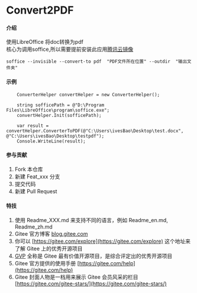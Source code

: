 # Convert2PDF

#### 介绍
使用LibreOffice 将doc转换为pdf  
核心为调用soffice,所以需要提前安装此应用[腾讯云镜像](https://mirrors.cloud.tencent.com/libreoffice/libreoffice/stable/24.2.2/win/x86_64/)
```
soffice --invisible --convert-to pdf  "PDF文件所在位置" --outdir  "输出文件夹"
```


#### 示例
```
    ConverterHelper convertHelper = new ConverterHelper();

    string sofficePath = @"D:\Program Files\LibreOffice\program\soffice.exe";
    convertHelper.Init(sofficePath);

    var result = convertHelper.ConverterToPDF(@"C:\Users\ivesBao\Desktop\test.docx", @"C:\Users\ivesBao\Desktop\testpdf");
    Console.WriteLine(result);
```

#### 参与贡献

1.  Fork 本仓库
2.  新建 Feat_xxx 分支
3.  提交代码
4.  新建 Pull Request


#### 特技

1.  使用 Readme\_XXX.md 来支持不同的语言，例如 Readme\_en.md, Readme\_zh.md
2.  Gitee 官方博客 [blog.gitee.com](https://blog.gitee.com)
3.  你可以 [https://gitee.com/explore](https://gitee.com/explore) 这个地址来了解 Gitee 上的优秀开源项目
4.  [GVP](https://gitee.com/gvp) 全称是 Gitee 最有价值开源项目，是综合评定出的优秀开源项目
5.  Gitee 官方提供的使用手册 [https://gitee.com/help](https://gitee.com/help)
6.  Gitee 封面人物是一档用来展示 Gitee 会员风采的栏目 [https://gitee.com/gitee-stars/](https://gitee.com/gitee-stars/)
